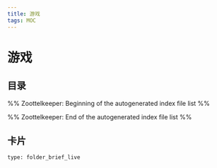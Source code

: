 ```yaml
---
title: 游戏
tags: MOC
---
```

# 游戏

## 目录



%% Zoottelkeeper: Beginning of the autogenerated index file list  %%

%% Zoottelkeeper: End of the autogenerated index file list  %%












## 卡片

```ccard
type: folder_brief_live
```



















